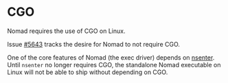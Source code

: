 # CGO

Nomad requires the use of CGO on Linux.

Issue [#5643](https://github.com/hernad/nomad/issues/5643) tracks the desire for Nomad to not require CGO.

One of the core features of Nomad (the exec driver) depends on [nsenter](https://pkg.go.dev/github.com/opencontainers/runc/libcontainer/nsenter).
Until `nsenter` no longer requires CGO, the standalone Nomad executable on Linux will not be able to ship without depending on CGO.
